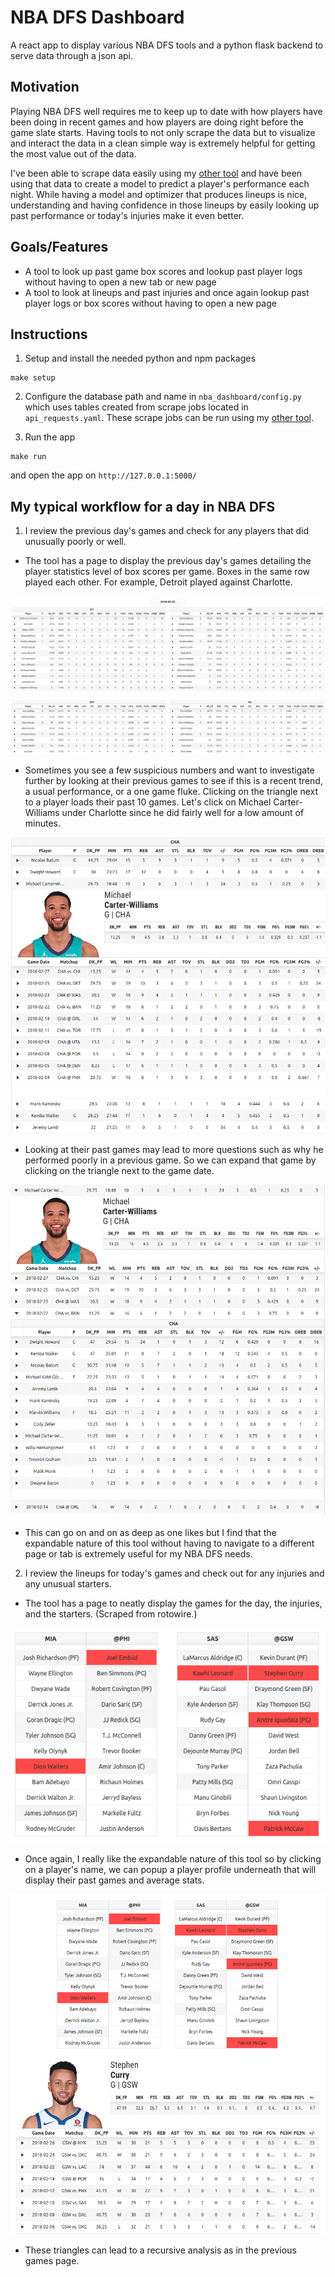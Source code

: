 # NBA DFS Dashboard

A react app to display various NBA DFS tools and a python flask backend to serve data through a json api.

## Motivation

Playing NBA DFS well requires me to keep up to date with how players have been doing in recent games and how players are doing right before the game slate starts. Having tools to not only scrape the data but to visualize and interact the data in a clean simple way is extremely helpful for getting the most value out of the data.

I've been able to scrape data easily using my [other tool](https://github.com/jsonchin/nba_stats_scraper_db_storage) and have been using that data to create a model to predict a player's performance each night. While having a model and optimizer that produces lineups is nice, understanding and having confidence in those lineups by easily looking up past performance or today's injuries make it even better.

## Goals/Features

- A tool to look up past game box scores and lookup past player logs without having to open a new tab or new page
- A tool to look at lineups and past injuries and once again lookup past player logs or box scores without having to open a new page

## Instructions

1) Setup and install the needed python and npm packages
```
make setup
```

2) Configure the database path and name in `nba_dashboard/config.py` which uses tables created from scrape jobs located in `api_requests.yaml`. These scrape jobs can be run using my [other tool](https://github.com/jsonchin/nba_stats_scraper_db_storage).

3) Run the app
```
make run
```
and open the app on `http://127.0.0.1:5000/`

## My typical workflow for a day in NBA DFS

1) I review the previous day's games and check for any players that did unusually poorly or well.

- The tool has a page to display the previous day's games detailing the player statistics level of box scores per game. Boxes in the same row played each other. For example, Detroit played against Charlotte.

![](readme_images/nba_dash_previous_games.png)

- Sometimes you see a few suspicious numbers and want to investigate further by looking at their previous games to see if this is a recent trend, a usual performance, or a one game fluke. Clicking on the triangle next to a player loads their past 10 games. Let's click on Michael Carter-Williams under Charlotte since he did fairly well for a low amount of minutes.

![](readme_images/nba_dash_previous_games_expandable_single.png)

- Looking at their past games may lead to more questions such as why he performed poorly in a previous game. So we can expand that game by clicking on the triangle next to the game date.

![](readme_images/nba_dash_previous_game_expandable_2.png)

- This can go on and on as deep as one likes but I find that the expandable nature of this tool without having to navigate to a different page or tab is extremely useful for my NBA DFS needs.


2) I review the lineups for today's games and check out for any injuries and any unusual starters.

- The tool has a page to neatly display the games for the day, the injuries, and the starters. (Scraped from rotowire.)

![](readme_images/nba_dash_lineups.png)

- Once again, I really like the expandable nature of this tool so by clicking on a player's name, we can popup a player profile underneath that will display their past games and average stats.

![](readme_images/nba_dash_lineups_expandable.png)

- These triangles can lead to a recursive analysis as in the previous games page.
